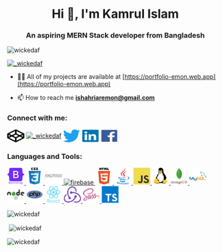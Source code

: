 <h1 align="center">Hi 👋, I'm Kamrul Islam</h1>
<h3 align="center">An aspiring MERN Stack developer from Bangladesh</h3>

<p align="left"> <img src="https://komarev.com/ghpvc/?username=wickedaf&label=Profile%20views&color=0e75b6&style=flat" alt="wickedaf" /> </p>

<p align="left"> <a href="https://twitter.com/_wickedaf" target="blank"><img src="https://img.shields.io/twitter/follow/_wickedaf?logo=twitter&style=for-the-badge" alt="_wickedaf" /></a> </p>

- 👨‍💻 All of my projects are available at [https://portfolio-emon.web.app](https://portfolio-emon.web.app)

- 📫 How to reach me **ishahriaremon@gmail.com**

<h3 align="left">Connect with me:</h3>
<p align="left">
<a href="https://codepen.io/wickedaf" target="blank"><img align="center" src="https://raw.githubusercontent.com/devicons/devicon/master/icons/codepen/codepen-plain.svg" alt="wickedaf" height="30" width="40" /></a>
<a href="https://dev.to/_wickedaf" target="blank"><img align="center" src="https://cdn.jsdelivr.net/npm/simple-icons@3.0.1/icons/dev-dot-to.svg" alt="_wickedaf" height="30" width="40" /></a>
<a href="https://twitter.com/_wickedaf" target="blank"><img align="center" src="https://raw.githubusercontent.com/devicons/devicon/master/icons/twitter/twitter-original.svg" alt="_wickedaf" height="30" width="40" /></a>
<a href="https://linkedin.com/in/ishahriaremon" target="blank"><img align="center" src="https://raw.githubusercontent.com/devicons/devicon/master/icons/linkedin/linkedin-original.svg" alt="ishahriaremon" height="30" width="40" /></a>
<a href="https://fb.com/wickedaf" target="blank"><img align="center" src="https://raw.githubusercontent.com/devicons/devicon/master/icons/facebook/facebook-original.svg" alt="wickedaf" height="30" width="40" /></a>
</p>

<h3 align="left">Languages and Tools:</h3>
<p align="left"> <a href="https://getbootstrap.com" target="_blank"> <img src="https://raw.githubusercontent.com/devicons/devicon/master/icons/bootstrap/bootstrap-plain-wordmark.svg" alt="bootstrap" width="40" height="40"/> </a> <a href="https://www.w3schools.com/css/" target="_blank"> <img src="https://raw.githubusercontent.com/devicons/devicon/master/icons/css3/css3-original-wordmark.svg" alt="css3" width="40" height="40"/> </a> <a href="https://expressjs.com" target="_blank"> <img src="https://raw.githubusercontent.com/devicons/devicon/master/icons/express/express-original-wordmark.svg" alt="express" width="40" height="40"/> </a> <a href="https://firebase.google.com/" target="_blank"> <img src="https://www.vectorlogo.zone/logos/firebase/firebase-icon.svg" alt="firebase" width="40" height="40"/> </a> <a href="https://www.w3.org/html/" target="_blank"> <img src="https://raw.githubusercontent.com/devicons/devicon/master/icons/html5/html5-original-wordmark.svg" alt="html5" width="40" height="40"/> </a> <a href="https://www.java.com" target="_blank"> <img src="https://raw.githubusercontent.com/devicons/devicon/master/icons/java/java-original.svg" alt="java" width="40" height="40"/> </a> <a href="https://developer.mozilla.org/en-US/docs/Web/JavaScript" target="_blank"> <img src="https://raw.githubusercontent.com/devicons/devicon/master/icons/javascript/javascript-original.svg" alt="javascript" width="40" height="40"/> </a> <a href="https://www.linux.org/" target="_blank"> <img src="https://raw.githubusercontent.com/devicons/devicon/master/icons/linux/linux-original.svg" alt="linux" width="40" height="40"/> </a> <a href="https://www.mongodb.com/" target="_blank"> <img src="https://raw.githubusercontent.com/devicons/devicon/master/icons/mongodb/mongodb-original-wordmark.svg" alt="mongodb" width="40" height="40"/> </a> <a href="https://www.mysql.com/" target="_blank"> <img src="https://raw.githubusercontent.com/devicons/devicon/master/icons/mysql/mysql-original-wordmark.svg" alt="mysql" width="40" height="40"/> </a> <a href="https://nodejs.org" target="_blank"> <img src="https://raw.githubusercontent.com/devicons/devicon/master/icons/nodejs/nodejs-original-wordmark.svg" alt="nodejs" width="40" height="40"/> </a> <a href="https://www.php.net" target="_blank"> <img src="https://raw.githubusercontent.com/devicons/devicon/master/icons/php/php-original.svg" alt="php" width="40" height="40"/> </a> <a href="https://reactjs.org/" target="_blank"> <img src="https://raw.githubusercontent.com/devicons/devicon/master/icons/react/react-original-wordmark.svg" alt="react" width="40" height="40"/> </a> <a href="https://redux.js.org" target="_blank"> <img src="https://raw.githubusercontent.com/devicons/devicon/master/icons/redux/redux-original.svg" alt="redux" width="40" height="40"/> </a> <a href="https://sass-lang.com" target="_blank"> <img src="https://raw.githubusercontent.com/devicons/devicon/master/icons/sass/sass-original.svg" alt="sass" width="40" height="40"/> </a> <a href="https://www.typescriptlang.org/" target="_blank"> <img src="https://raw.githubusercontent.com/devicons/devicon/master/icons/typescript/typescript-original.svg" alt="typescript" width="40" height="40"/> </a> </p>

<p><img align="left" src="https://github-readme-stats.vercel.app/api/top-langs?username=wickedaf&show_icons=true&locale=en" alt="wickedaf" /></p>

<br />

<p>&nbsp;<img align="center" src="https://github-readme-stats.vercel.app/api?username=wickedaf&show_icons=true&locale=en" alt="wickedaf" /></p>

<p><img align="center" src="https://github-readme-streak-stats.herokuapp.com/?user=wickedaf&" alt="wickedaf" /></p>
